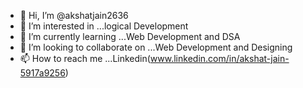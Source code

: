 - 👋 Hi, I’m @akshatjain2636
- 👀 I’m interested in ...logical Development
- 🌱 I’m currently learning ...Web Development and DSA
- 💞️ I’m looking to collaborate on ...Web Development and Designing
- 📫 How to reach me ...Linkedin(www.linkedin.com/in/akshat-jain-5917a9256)

<!---
akshatjain2636/akshatjain2636 is a ✨ special ✨ repository because its `README.md` (this file) appears on your GitHub profile.
You can click the Preview link to take a look at your changes.
--->
